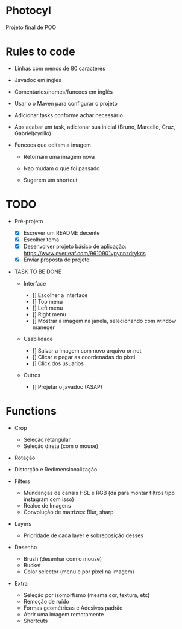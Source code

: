# Photocyl
Projeto final de POO

# Rules to code

 - Linhas com menos de 80 caracteres
 - Javadoc em ingles
 - Comentarios/nomes/funcoes em inglês
 - Usar o o Maven para configurar o projeto
 - Adicionar tasks conforme achar necessário
 - Aps acabar um task, adicionar sua inicial (Bruno, Marcello, Cruz, Gabriel(cyrillo)

 - Funcoes que editam a imagem
 
    - Retornam uma imagem nova
    
    - Nao mudam o que foi passado
    
    - Sugerem um shortcut

# TODO
  - Pré-projeto
     - [X] Escrever um README decente
     - [X] Escolher tema
     - [X] Desenvolver projeto básico de aplicação: https://www.overleaf.com/9610901vpynnzdrykcs
     - [X] Enviar proposta de projeto

  - TASK TO BE DONE

    - Interface
         - [] Escolher a interface
         - [] Top menu
         - [] Left menu
         - [] Right menu
         - [] Mostrar a imagem na janela, selecionando com window maneger

    - Usabilidade
         - [] Salvar a imagem com novo arquivo or not
         - [] Clicar e pegar as coordenadas do pixel
         - [] Click dos usuarios
    - Outros
         - [] Projetar o javadoc (ASAP)

# Functions
  - Crop
    - Seleção retangular
    - Seleção direta (com o mouse)
    
  - Rotação
  
  - Distorção e Redimensionalização 
  
  - Filters
    - Mundanças de canais HSL e RGB (dá para montar filtros tipo instagram com isso)
    - Realce de Imagens 
    - Convolução de matrizes: Blur, sharp
    
  - Layers
    - Prioridade de cada layer e sobreposição desses
  
  - Desenho
    - Brush (desenhar com o mouse)
    - Bucket
    - Color selector (menu e por pixel na imagem)
 
  - Extra
    - Seleção por isomorfismo (mesma cor, textura, etc)
    - Remoção de ruído
    - Formas geométricas e Adesivos padrão
    - Abrir uma imagem remotamente
    - Shortcuts
    
